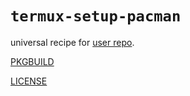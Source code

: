 [comment]: <> (SPDX-License-Identifier: AGPL-3.0)

[comment]: <> (-------------------------------------------------------------)
[comment]: <> (Copyright © 2024, 2025  Pellegrino Prevete)
[comment]: <> (All rights reserved)
[comment]: <> (-------------------------------------------------------------)

[comment]: <> (This program is free software: you can redistribute)
[comment]: <> (it and/or modify it under the terms of the GNU Affero)
[comment]: <> (General Public License as published by the Free)
[comment]: <> (Software Foundation, either version 3 of the License.)

[comment]: <> (This program is distributed in the hope that it will be useful,)
[comment]: <> (but WITHOUT ANY WARRANTY; without even the implied warranty of)
[comment]: <> (MERCHANTABILITY or FITNESS FOR A PARTICULAR PURPOSE. See the)
[comment]: <> (GNU Affero General Public License for more details.)

[comment]: <> (You should have received a copy of the GNU Affero General Public)
[comment]: <> (License along with this program.)
[comment]: <> (If not, see <https://www.gnu.org/licenses/>.)

# `termux-setup-pacman`

universal recipe for
[user repo](
  https://github.com/themartiancompany/ur).

[PKGBUILD](PKGBUILD)

[LICENSE](COPYING)
